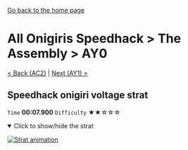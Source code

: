 [Go back to the home page](https://github.com/Doublevil/scbspeedrun)

# All Onigiris Speedhack > The Assembly > AY0

[< Back (AC2)](https://github.com/Doublevil/scbspeedrun/blob/main/levels/arb_sh/A/AC2.md) | [Next (AY1) >](https://github.com/Doublevil/scbspeedrun/blob/main/levels/arb_sh/A/AY1.md)

## Speedhack onigiri voltage strat

`Time` **00:07.900** `Difficulty` ★★☆☆☆
<details open>
  <summary>Click to show/hide the strat</summary>

  [![Strat animation](https://github.com/Doublevil/scbspeedrun/blob/main/media/levels/A/AY0_S_VoltageOnigiri.webp)](https://github.com/Doublevil/scbspeedrun/blob/main/media/levels/A/AY0_S_VoltageOnigiri.mp4?raw=true)
</details>

